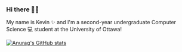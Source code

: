 ### Hi there 👋🏼

<!--
**kevinluong21/kevinluong21** is a ✨ _special_ ✨ repository because its `README.md` (this file) appears on your GitHub profile.

Here are some ideas to get you started:

- 🔭 I’m currently working on ...
- 🌱 I’m currently learning ...
- 👯 I’m looking to collaborate on ...
- 🤔 I’m looking for help with ...
- 💬 Ask me about ...
- 📫 How to reach me: ...
- 😄 Pronouns: ...
- ⚡ Fun fact: ...
-->

My name is Kevin ✨ and I'm a second-year undergraduate Computer Science 💻 student at the University of Ottawa!

[![Anurag's GitHub stats](https://github-readme-stats.vercel.app/api?username=kevinluong21)](https://github.com/anuraghazra/github-readme-stats)
